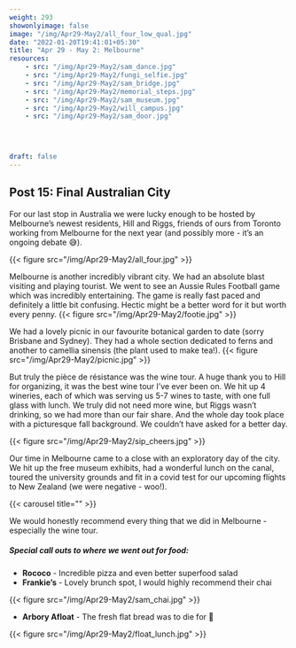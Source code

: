 ```yaml
---
weight: 293
showonlyimage: false
image: "/img/Apr29-May2/all_four_low_qual.jpg"
date: "2022-01-20T19:41:01+05:30"
title: "Apr 29 - May 2: Melbourne"
resources:
    - src: "/img/Apr29-May2/sam_dance.jpg"
    - src: "/img/Apr29-May2/fungi_selfie.jpg"
    - src: "/img/Apr29-May2/sam_bridge.jpg"
    - src: "/img/Apr29-May2/memorial_steps.jpg"
    - src: "/img/Apr29-May2/sam_museum.jpg"
    - src: "/img/Apr29-May2/will_campus.jpg"
    - src: "/img/Apr29-May2/sam_door.jpg"
  

    

draft: false
---
```


## Post 15: Final Australian City

For our last stop in Australia we were lucky enough to be hosted by Melbourne’s newest residents, Hill and Riggs, friends of ours from Toronto working from Melbourne for the next year (and possibly more - it’s an ongoing debate 😅).

{{< figure src="/img/Apr29-May2/all_four.jpg" >}} 
&nbsp;

Melbourne is another incredibly vibrant city. We had an absolute blast visiting and playing tourist. We went to see an Aussie Rules Football game which was incredibly entertaining. The game is really fast paced and definitely a little bit confusing. Hectic might be a better word for it but worth every penny. 
{{< figure src="/img/Apr29-May2/footie.jpg" >}} 
&nbsp; 


We had a lovely picnic in our favourite botanical garden to date (sorry Brisbane and Sydney). They had a whole section dedicated to ferns and another to camellia sinensis (the plant used to make tea!). 
{{< figure src="/img/Apr29-May2/picnic.jpg" >}} 
&nbsp; 

But truly the pièce de résistance was the wine tour. A huge thank you to Hill for organizing, it was the best wine tour I’ve ever been on. We hit up 4 wineries, each of which was serving us 5-7 wines to taste, with one full glass with lunch. We truly did not need more wine, but Riggs wasn’t drinking, so we had more than our fair share. And the whole day took place with a picturesque fall background. We couldn’t have asked for a better day. 

{{< figure src="/img/Apr29-May2/sip_cheers.jpg" >}} 
&nbsp; 

Our time in Melbourne came to a close with an exploratory day of the city. We hit up the free museum exhibits, had a wonderful lunch on the canal, toured the university grounds and fit in a covid test for our upcoming flights to New Zealand (we were negative - woo!).  

{{< carousel title="" >}}
&nbsp;

We would honestly recommend every thing that we did in Melbourne - especially the wine tour. 

##### Special call outs to where we went out for food: 
* **Rococo** - Incredible pizza and even better superfood salad
* **Frankie’s** - Lovely brunch spot, I would highly recommend their chai

{{< figure src="/img/Apr29-May2/sam_chai.jpg" >}} 
&nbsp;

* **Arbory Afloat** - The fresh flat bread was to die for 🤤

{{< figure src="/img/Apr29-May2/float_lunch.jpg" >}} 
&nbsp;





